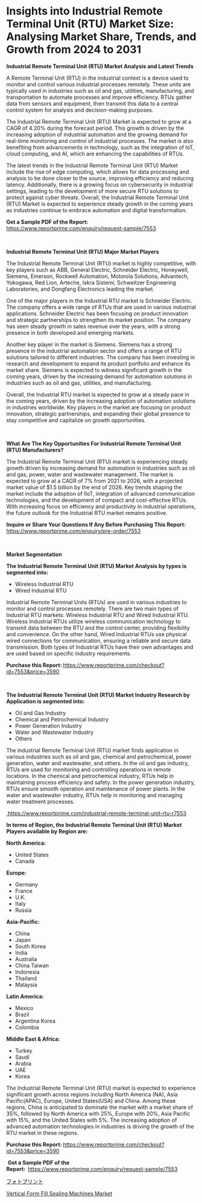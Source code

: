 <p><h1>Insights into Industrial Remote Terminal Unit (RTU) Market Size: Analysing Market Share, Trends, and Growth from 2024 to 2031</h1></p><p><strong>Industrial Remote Terminal Unit (RTU) Market Analysis and Latest Trends</strong></p>
<p><p>A Remote Terminal Unit (RTU) in the industrial context is a device used to monitor and control various industrial processes remotely. These units are typically used in industries such as oil and gas, utilities, manufacturing, and transportation to automate processes and improve efficiency. RTUs gather data from sensors and equipment, then transmit this data to a central control system for analysis and decision-making purposes.</p><p>The Industrial Remote Terminal Unit (RTU) Market is expected to grow at a CAGR of 4.20% during the forecast period. This growth is driven by the increasing adoption of industrial automation and the growing demand for real-time monitoring and control of industrial processes. The market is also benefiting from advancements in technology, such as the integration of IoT, cloud computing, and AI, which are enhancing the capabilities of RTUs.</p><p>The latest trends in the Industrial Remote Terminal Unit (RTU) Market include the rise of edge computing, which allows for data processing and analysis to be done closer to the source, improving efficiency and reducing latency. Additionally, there is a growing focus on cybersecurity in industrial settings, leading to the development of more secure RTU solutions to protect against cyber threats. Overall, the Industrial Remote Terminal Unit (RTU) Market is expected to experience steady growth in the coming years as industries continue to embrace automation and digital transformation.</p></p>
<p><strong>Get a Sample PDF of the Report:&nbsp;</strong> <a href="https://www.reportprime.com/enquiry/request-sample/7553">https://www.reportprime.com/enquiry/request-sample/7553</a></p>
<p>&nbsp;</p>
<p><strong>Industrial Remote Terminal Unit (RTU) Major Market Players</strong></p>
<p><p>The Industrial Remote Terminal Unit (RTU) market is highly competitive, with key players such as ABB, General Electric, Schneider Electric, Honeywell, Siemens, Emerson, Rockwell Automation, Motorola Solutions, Advantech, Yokogawa, Red Lion, Arteche, Iskra Sistemi, Schweitzer Engineering Laboratories, and Dongfang Electronics leading the market.</p><p>One of the major players in the Industrial RTU market is Schneider Electric. The company offers a wide range of RTUs that are used in various industrial applications. Schneider Electric has been focusing on product innovation and strategic partnerships to strengthen its market position. The company has seen steady growth in sales revenue over the years, with a strong presence in both developed and emerging markets.</p><p>Another key player in the market is Siemens. Siemens has a strong presence in the industrial automation sector and offers a range of RTU solutions tailored to different industries. The company has been investing in research and development to expand its product portfolio and enhance its market share. Siemens is expected to witness significant growth in the coming years, driven by the increasing demand for automation solutions in industries such as oil and gas, utilities, and manufacturing.</p><p>Overall, the Industrial RTU market is expected to grow at a steady pace in the coming years, driven by the increasing adoption of automation solutions in industries worldwide. Key players in the market are focusing on product innovation, strategic partnerships, and expanding their global presence to stay competitive and capitalize on growth opportunities.</p></p>
<p>&nbsp;</p>
<p><strong>What Are The Key Opportunities For Industrial Remote Terminal Unit (RTU) Manufacturers?</strong></p>
<p><p>The Industrial Remote Terminal Unit (RTU) market is experiencing steady growth driven by increasing demand for automation in industries such as oil and gas, power, water and wastewater management. The market is expected to grow at a CAGR of 7% from 2021 to 2026, with a projected market value of $1.5 billion by the end of 2026. Key trends shaping the market include the adoption of IIoT, integration of advanced communication technologies, and the development of compact and cost-effective RTUs. With increasing focus on efficiency and productivity in industrial operations, the future outlook for the Industrial RTU market remains positive.</p></p>
<p><strong>Inquire or Share Your Questions If Any Before Purchasing This Report:</strong> <a href="https://www.reportprime.com/enquiry/pre-order/7553">https://www.reportprime.com/enquiry/pre-order/7553</a></p>
<p>&nbsp;</p>
<p><strong>Market Segmentation</strong></p>
<p><strong>The Industrial Remote Terminal Unit (RTU) Market Analysis by types is segmented into:</strong></p>
<p><ul><li>Wireless Industrial RTU</li><li>Wired Industrial RTU</li></ul></p>
<p><p>Industrial Remote Terminal Units (RTUs) are used in various industries to monitor and control processes remotely. There are two main types of Industrial RTU markets: Wireless Industrial RTU and Wired Industrial RTU. Wireless Industrial RTUs utilize wireless communication technology to transmit data between the RTU and the control center, providing flexibility and convenience. On the other hand, Wired Industrial RTUs use physical wired connections for communication, ensuring a reliable and secure data transmission. Both types of Industrial RTUs have their own advantages and are used based on specific industry requirements.</p></p>
<p><strong>Purchase this Report:&nbsp;</strong><a href="https://www.reportprime.com/checkout?id=7553&price=3590">https://www.reportprime.com/checkout?id=7553&price=3590</a></p>
<p>&nbsp;</p>
<p><strong>The Industrial Remote Terminal Unit (RTU) Market Industry Research by Application is segmented into:</strong></p>
<p><ul><li>Oil and Gas Industry</li><li>Chemical and Petrochemical Industry</li><li>Power Generation Industry</li><li>Water and Wastewater Industry</li><li>Others</li></ul></p>
<p><p>The industrial Remote Terminal Unit (RTU) market finds application in various industries such as oil and gas, chemical and petrochemical, power generation, water and wastewater, and others. In the oil and gas industry, RTUs are used for monitoring and controlling operations in remote locations. In the chemical and petrochemical industry, RTUs help in maintaining process efficiency and safety. In the power generation industry, RTUs ensure smooth operation and maintenance of power plants. In the water and wastewater industry, RTUs help in monitoring and managing water treatment processes.</p></p>
<p><a href="https://www.reportprime.com/industrial-remote-terminal-unit-rtu-r7553">&nbsp;https://www.reportprime.com/industrial-remote-terminal-unit-rtu-r7553</a></p>
<p><strong>In terms of Region, the Industrial Remote Terminal Unit (RTU) Market Players available by Region are:</strong></p>
<p>
    <p> <strong> North America: </strong>
        <ul>
            <li>United States</li>
            <li>Canada</li>
        </ul>
        </p> 
    <p> <strong> Europe: </strong>
        <ul>
            <li>Germany</li>
            <li>France</li>
            <li>U.K.</li>
            <li>Italy</li>
            <li>Russia</li>
        </ul>
        </p> 
    <p> <strong> Asia-Pacific: </strong>
        <ul>
            <li>China</li>
            <li>Japan</li>
            <li>South Korea</li>
            <li>India</li>
            <li>Australia</li>
            <li>China Taiwan</li>
            <li>Indonesia</li>
            <li>Thailand</li>
            <li>Malaysia</li>
        </ul>
        </p> 
    <p> <strong> Latin America: </strong>
        <ul>
            <li>Mexico</li>
            <li>Brazil</li>
            <li>Argentina Korea</li>
            <li>Colombia</li>
        </ul>
        </p> 
    <p> <strong> Middle East & Africa: </strong>
        <ul>
            <li>Turkey</li>
            <li>Saudi</li>
            <li>Arabia</li>
            <li>UAE</li>
            <li>Korea</li>
        </ul>
    </p>
    </p>
<p><p>The Industrial Remote Terminal Unit (RTU) market is expected to experience significant growth across regions including North America (NA), Asia Pacific(APAC), Europe, United States(USA) and China. Among these regions, China is anticipated to dominate the market with a market share of 35%, followed by North America with 25%, Europe with 20%, Asia Pacific with 15%, and the United States with 5%. The increasing adoption of advanced automation technologies in industries is driving the growth of the RTU market in these regions.</p></p>
<p><strong>Purchase this Report: </strong><a href="https://www.reportprime.com/checkout?id=7553&price=3590">https://www.reportprime.com/checkout?id=7553&price=3590</a></p>
<p>&nbsp;<strong>Get a Sample PDF of the Report:&nbsp;&nbsp;</strong><a href="https://www.reportprime.com/enquiry/request-sample/7553">https://www.reportprime.com/enquiry/request-sample/7553</a></p>
<p><strong></strong></p>
<p><p><a href="https://github.com/BrionnaBoyle/Market-Research-Report-List-1/blob/main/169961476557.md">フォトプリント</a></p><p><a href="https://github.com/ElmoRunolfsson2023/Market-Research-Report-List-1/blob/main/vertical-form-fill-sealing-machines-market.md">Vertical Form Fill Sealing Machines Market</a></p></p>